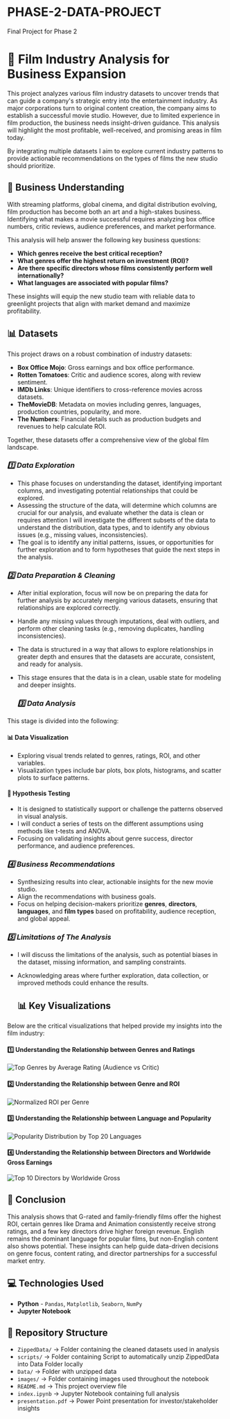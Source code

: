 # PHASE-2-DATA-PROJECT
Final Project for Phase 2

# 🎥 Film Industry Analysis for Business Expansion

This project analyzes various film industry datasets to uncover trends that can guide a company's strategic entry into the entertainment industry. As major corporations turn to original content creation, the company aims to establish a successful movie studio. However, due to limited experience in film production, the business needs insight-driven guidance. This analysis will highlight the most profitable, well-received, and promising areas in film today.

By integrating multiple datasets I aim to explore current industry patterns to provide actionable recommendations on the types of films the new studio should prioritize.


## 💼 Business Understanding

With streaming platforms, global cinema, and digital distribution evolving, film production has become both an art and a high-stakes business. Identifying what makes a movie successful requires analyzing box office numbers, critic reviews, audience preferences, and market performance.

This analysis will help answer the following key business questions:

- **Which genres receive the best critical reception?**
- **What genres offer the highest return on investment (ROI)?**
- **Are there specific directors whose films consistently perform well internationally?**
- **What languages are associated with popular films?**

These insights will equip the new studio team with reliable data to greenlight projects that align with market demand and maximize profitability.

## 📊 Datasets

This project draws on a robust combination of industry datasets:

- **Box Office Mojo**: Gross earnings and box office performance.
- **Rotten Tomatoes**: Critic and audience scores, along with review sentiment.
- **IMDb Links**: Unique identifiers to cross-reference movies across datasets.
- **TheMovieDB**: Metadata on movies including genres, languages, production countries, popularity, and more.
- **The Numbers**: Financial details such as production budgets and revenues to help calculate ROI.

Together, these datasets offer a comprehensive view of the global film landscape.

### *1️⃣ Data Exploration*  
- This phase focuses on understanding the dataset, identifying important columns, and investigating potential relationships that could be explored.  
- Assessing the structure of the data, will determine which columns are crucial for our analysis, and evaluate whether the data is clean or requires attention
I will investigate the different subsets of the data to understand the distribution, data types, and to identify any obvious issues (e.g., missing values, inconsistencies).  
- The goal is to identify any initial patterns, issues, or opportunities for further exploration and to form hypotheses that guide the next steps in the analysis.

### *2️⃣ Data Preparation & Cleaning*  
- After initial exploration, focus will now be on preparing the data for further analysis by accurately merging various datasets, ensuring that relationships are explored correctly.  
- Handle any missing values through imputations, deal with outliers, and perform other cleaning tasks (e.g., removing duplicates, handling inconsistencies).  
- The data is structured in a way that allows to explore relationships in greater depth and ensures that the datasets are accurate, consistent, and ready for analysis.  
- This stage ensures that the data is in a clean, usable state for modeling and deeper insights.

  ### *3️⃣ Data Analysis*  
This stage is divided into the following:

#### 📊 Data Visualization  
- Exploring visual trends related to genres, ratings, ROI, and other variables.  
- Visualization types include bar plots, box plots, histograms, and scatter plots to surface patterns.  

#### 🧪 Hypothesis Testing  
- It is designed to statistically support or challenge the patterns observed in visual analysis.  
- I will conduct a series of tests on the different assumptions using methods like t-tests and ANOVA.  
- Focusing on validating insights about genre success, director performance, and audience preferences.  

### *4️⃣ Business Recommendations*  
- Synthesizing results into clear, actionable insights for the new movie studio.  
- Align the recommendations with business goals.  
- Focus on helping decision-makers prioritize **genres**, **directors**, **languages**, and **film types** based on profitability, audience reception, and global appeal.

### *5️⃣ Limitations of The Analysis*  
- I will discuss the limitations of the analysis, such as potential biases in the dataset, missing information, and sampling constraints.  
- Acknowledging areas where further exploration, data collection, or improved methods could enhance the results.

  ## 📊 Key Visualizations 
Below are the critical visualizations that helped provide my insights into the film industry:

#### 1️⃣ Understanding the Relationship between Genres and Ratings

![Top Genres by Average Rating (Audience vs Critic)](images/v1.png)

#### 2️⃣ Understanding the Relationship between Genre and ROI

![Normalized ROI per Genre](images/v2.png)

#### 3️⃣ Understanding the Relationship between Language and Popularity

![Popularity Distribution by Top 20 Languages](images/v3.png)

#### 4️⃣ Understanding the Relationship between Directors and Worldwide Gross Earnings

![Top 10 Directors by Worldwide Gross](images/v4.png)

## 📌 Conclusion
This analysis shows that G-rated and family-friendly films offer the highest ROI, certain genres like Drama and Animation consistently receive strong ratings, and a few key directors drive higher foreign revenue. English remains the dominant language for popular films, but non-English content also shows potential. These insights can help guide data-driven decisions on genre focus, content rating, and director partnerships for a successful market entry.

## 💻 Technologies Used
- **Python** - `Pandas`, `Matplotlib`, `Seaborn`, `NumPy`
- **Jupyter Notebook**

## 📂 Repository Structure
- `ZippedData/` → Folder containing the cleaned datasets used in analysis
- `scripts/` → Folder containing Script to automatically unzip ZippedData into Data Folder locally 
- `Data/` → Folder with unzipped data 
- `images/` → Folder containing images used throughout the notebook
- `README.md` → This project overview file
- `index.ipynb` → Jupyter Notebook containing full analysis
- `presentation.pdf` → Power Point presentation for investor/stakeholder insights
